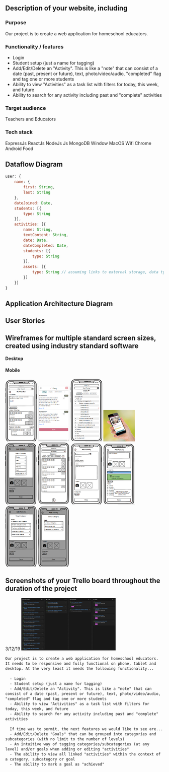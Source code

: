 ## Description of your website, including

### Purpose
Our project is to create a web application for homeschool educators.
### Functionality / features
  - Login
  - Student setup (just a name for tagging)
  - Add/Edit/Delete an "Activity". This is like a "note" that can consist of a date (past, present or future), text, photo/video/audio, "completed" flag and tag one or more students
  - Ability to view "Activities" as a task list with filters for today, this week, and future
  - Ability to search for any activity including past and "complete" activities

### Target audience
Teachers and Educators

### Tech stack
ExpressJs ReactJs NodeJs Js MongoDB Window MacOS Wifi Chrome Android Food


## Dataflow Diagram
```javascript
user: {
    name: {
        first: String,
        last: String
    },
    dateJoined: Date,
    students: [{
        type: String
    }],
    activities: [{
        name: String,
        textContent: String,
        date: Date,
        dateCompleted: Date,
        students: [{
            type: String
        }],
        assets: [{
            type: String // assuming links to external storage, data type can change
        }]
    }]
}
```

## Application Architecture Diagram

## User Stories

## Wireframes for multiple standard screen sizes, created using industry standard software

#### Desktop

#### Mobile
<img src="./Docs/Mockups/77397343_422268015322729_1687207795482427392_n.png" width="100" />
<img src="./Docs/Mockups/78042458_548940752596303_4557584016206725120_n.png" width="100" />
<img src="./Docs/Mockups/78096386_792711084509630_2010875444282261504_n.png" width="100" />
<img src="./Docs/Mockups/78121231_767559510383289_5043152871000899584_n.png" width="100" />
<img src="./Docs/Mockups/78247378_2409140202736747_5168204095114182656_n.png" width="100" />
<img src="./Docs/Mockups/78294394_441256313251495_5784109861423808512_n.png" width="100" />
<img src="./Docs/Mockups/78296387_422105271816132_7116791862085550080_n.png" width="100" />
<img src="./Docs/Mockups/78599042_1825698227567410_6403373772467863552_n.png" width="100" />
<img src="./Docs/Mockups/78815902_2511913082393794_249607972936744960_n.png" width="100" />
<img src="./Docs/Mockups/78903307_1411215442379506_7645052421219024896_n.png" width="100" />


## Screenshots of your Trello board throughout the duration of the project

3/12/19
<img src="./Docs/Screen Shot 2019-12-04 at 9.46.36 am.png" width="300" />


```text
Our project is to create a web application for homeschool educators. It needs to be responsive and fully functional on phone, tablet and desktop. At the very least it needs the following functionality...

  - Login
  - Student setup (just a name for tagging)
  - Add/Edit/Delete an "Activity". This is like a "note" that can consist of a date (past, present or future), text, photo/video/audio, "completed" flag and tag one or more students
  - Ability to view "Activities" as a task list with filters for today, this week, and future
  - Ability to search for any activity including past and "complete" activities

  If time was to permit, the next features we would like to see are...
  - Add/Edit/Delete "Goals" that can be grouped into categories and subcategories (with no limit to the number of levels)
  - An intuitive way of tagging categories/subcategories (at any level) and/or goals when adding or editing "activities"
  - The ability to view all linked "activities" within the context of a category, subcategory or goal
  - The ability to mark a goal as "achieved"
```
